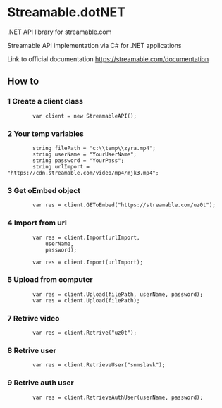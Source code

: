 # Streamable.dotNET
.NET API library for streamable.com

Streamable API implementation via C# for .NET applications

Link to official documentation 
https://streamable.com/documentation

## How to
### 1 Create a client class
            var client = new StreamableAPI();

### 2 Your temp variables
            string filePath = "c:\\temp\\zyra.mp4";
            string userName = "YourUserName";
            string password = "YourPass";
            string urlImport = "https://cdn.streamable.com/video/mp4/mjk3.mp4";

### 3 Get oEmbed object
            var res = client.GEToEmbed("https://streamable.com/uz0t");

### 4 Import from url
            var res = client.Import(urlImport,
                userName,
                password);

            var res = client.Import(urlImport);

### 5 Upload from computer
            var res = client.Upload(filePath, userName, password);
            var res = client.Upload(filePath);

### 7 Retrive video
            var res = client.Retrive("uz0t");

### 8 Retrive user
            var res = client.RetrieveUser("snmslavk");

### 9 Retrive auth user
            var res = client.RetrieveAuthUser(userName, password);
